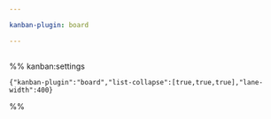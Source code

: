 ```yaml
---

kanban-plugin: board

---
```


## 



## 



## 





%% kanban:settings
```
{"kanban-plugin":"board","list-collapse":[true,true,true],"lane-width":400}
```
%%